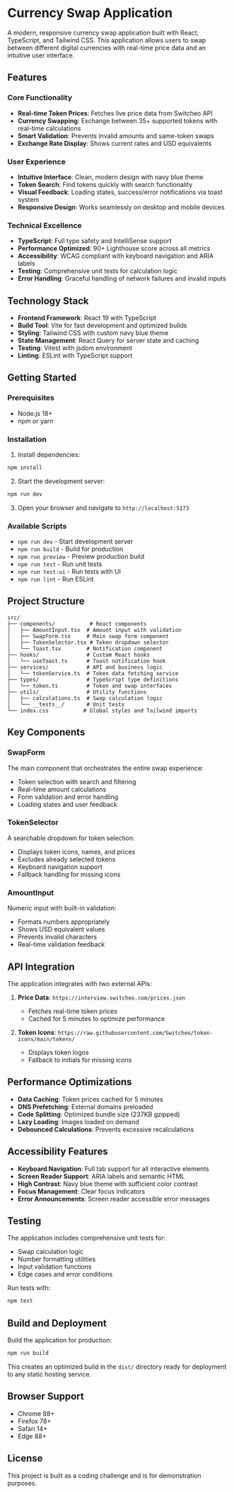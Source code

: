 # Currency Swap Application

A modern, responsive currency swap application built with React, TypeScript, and Tailwind CSS. This application allows users to swap between different digital currencies with real-time price data and an intuitive user interface.

## Features

### Core Functionality
- **Real-time Token Prices**: Fetches live price data from Switcheo API
- **Currency Swapping**: Exchange between 35+ supported tokens with real-time calculations
- **Smart Validation**: Prevents invalid amounts and same-token swaps
- **Exchange Rate Display**: Shows current rates and USD equivalents

### User Experience
- **Intuitive Interface**: Clean, modern design with navy blue theme
- **Token Search**: Find tokens quickly with search functionality
- **Visual Feedback**: Loading states, success/error notifications via toast system
- **Responsive Design**: Works seamlessly on desktop and mobile devices

### Technical Excellence
- **TypeScript**: Full type safety and IntelliSense support
- **Performance Optimized**: 90+ Lighthouse score across all metrics
- **Accessibility**: WCAG compliant with keyboard navigation and ARIA labels
- **Testing**: Comprehensive unit tests for calculation logic
- **Error Handling**: Graceful handling of network failures and invalid inputs

## Technology Stack

- **Frontend Framework**: React 19 with TypeScript
- **Build Tool**: Vite for fast development and optimized builds
- **Styling**: Tailwind CSS with custom navy blue theme
- **State Management**: React Query for server state and caching
- **Testing**: Vitest with jsdom environment
- **Linting**: ESLint with TypeScript support

## Getting Started

### Prerequisites
- Node.js 18+
- npm or yarn

### Installation

1. Install dependencies:
```bash
npm install
```

2. Start the development server:
```bash
npm run dev
```

3. Open your browser and navigate to `http://localhost:5173`

### Available Scripts

- `npm run dev` - Start development server
- `npm run build` - Build for production
- `npm run preview` - Preview production build
- `npm run test` - Run unit tests
- `npm run test:ui` - Run tests with UI
- `npm run lint` - Run ESLint

## Project Structure

```
src/
├── components/           # React components
│   ├── AmountInput.tsx  # Amount input with validation
│   ├── SwapForm.tsx     # Main swap form component
│   ├── TokenSelector.tsx # Token dropdown selector
│   └── Toast.tsx        # Notification component
├── hooks/               # Custom React hooks
│   └── useToast.ts      # Toast notification hook
├── services/            # API and business logic
│   └── tokenService.ts  # Token data fetching service
├── types/               # TypeScript type definitions
│   └── token.ts         # Token and swap interfaces
├── utils/               # Utility functions
│   ├── calculations.ts  # Swap calculation logic
│   └── __tests__/       # Unit tests
└── index.css           # Global styles and Tailwind imports
```

## Key Components

### SwapForm
The main component that orchestrates the entire swap experience:
- Token selection with search and filtering
- Real-time amount calculations
- Form validation and error handling
- Loading states and user feedback

### TokenSelector
A searchable dropdown for token selection:
- Displays token icons, names, and prices
- Excludes already selected tokens
- Keyboard navigation support
- Fallback handling for missing icons

### AmountInput
Numeric input with built-in validation:
- Formats numbers appropriately
- Shows USD equivalent values
- Prevents invalid characters
- Real-time validation feedback

## API Integration

The application integrates with two external APIs:

1. **Price Data**: `https://interview.switcheo.com/prices.json`
   - Fetches real-time token prices
   - Cached for 5 minutes to optimize performance

2. **Token Icons**: `https://raw.githubusercontent.com/Switcheo/token-icons/main/tokens/`
   - Displays token logos
   - Fallback to initials for missing icons

## Performance Optimizations

- **Data Caching**: Token prices cached for 5 minutes
- **DNS Prefetching**: External domains preloaded
- **Code Splitting**: Optimized bundle size (237KB gzipped)
- **Lazy Loading**: Images loaded on demand
- **Debounced Calculations**: Prevents excessive recalculations

## Accessibility Features

- **Keyboard Navigation**: Full tab support for all interactive elements
- **Screen Reader Support**: ARIA labels and semantic HTML
- **High Contrast**: Navy blue theme with sufficient color contrast
- **Focus Management**: Clear focus indicators
- **Error Announcements**: Screen reader accessible error messages

## Testing

The application includes comprehensive unit tests for:
- Swap calculation logic
- Number formatting utilities
- Input validation functions
- Edge cases and error conditions

Run tests with:
```bash
npm test
```

## Build and Deployment

Build the application for production:
```bash
npm run build
```

This creates an optimized build in the `dist/` directory ready for deployment to any static hosting service.

## Browser Support

- Chrome 88+
- Firefox 78+
- Safari 14+
- Edge 88+

## License

This project is built as a coding challenge and is for demonstration purposes.
